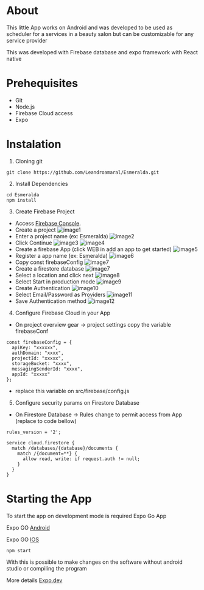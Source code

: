 # About
This little App works on Android and was developed to be used as scheduler for a services in a beauty salon but can be customizable for any service provider

This was developed with Firebase database and expo framework with React native
 
# Prehequisites 
- Git
- Node.js
- Firebase Cloud access
- Expo

# Instalation

1. Cloning git 
``` 
git clone https://github.com/Leandroamaral/Esmeralda.git
```

2. Install Dependencies
```
cd Esmeralda
npm install
```

3. Create Firebase Project

- Access  [Firebase Console](https://console.firebase.google.com/).
- Create a project
![image1](https://github.com/Leandroamaral/Esmeralda/blob/78a9d5ee6befc49339daf164c21f147f47d6c82b/assets/readme/01.png?raw=true)
- Enter a project name (ex: Esmeralda)
![image2](https://github.com/Leandroamaral/Esmeralda/blob/78a9d5ee6befc49339daf164c21f147f47d6c82b/assets/readme/03.png?raw=true)
- Click Continue
![image3](https://github.com/Leandroamaral/Esmeralda/blob/78a9d5ee6befc49339daf164c21f147f47d6c82b/assets/readme/04.png?raw=true)
![image4](https://github.com/Leandroamaral/Esmeralda/blob/78a9d5ee6befc49339daf164c21f147f47d6c82b/assets/readme/06.png?raw=true)
- Create a firebase App (click WEB in add an app to get started)
![image5](https://github.com/Leandroamaral/Esmeralda/blob/78a9d5ee6befc49339daf164c21f147f47d6c82b/assets/readme/07.png?raw=true)
- Register a app name (ex: Esmeralda)
![image6](https://github.com/Leandroamaral/Esmeralda/blob/78a9d5ee6befc49339daf164c21f147f47d6c82b/assets/readme/08.png?raw=true)
- Copy const firebaseConfig
![image7](https://github.com/Leandroamaral/Esmeralda/blob/78a9d5ee6befc49339daf164c21f147f47d6c82b/assets/readme/09.png?raw=true)
- Create a firestore database
![image7](https://github.com/Leandroamaral/Esmeralda/blob/78a9d5ee6befc49339daf164c21f147f47d6c82b/assets/readme/10.png?raw=true)
- Select a location and click next
![image8](https://github.com/Leandroamaral/Esmeralda/blob/78a9d5ee6befc49339daf164c21f147f47d6c82b/assets/readme/11.png?raw=true)
- Select Start in production mode
![image9](https://github.com/Leandroamaral/Esmeralda/blob/78a9d5ee6befc49339daf164c21f147f47d6c82b/assets/readme/12.png?raw=true)
- Create Authentication
![image10](https://github.com/Leandroamaral/Esmeralda/blob/78a9d5ee6befc49339daf164c21f147f47d6c82b/assets/readme/13.png?raw=true)
- Select Email/Password as Providers
![image11](https://github.com/Leandroamaral/Esmeralda/blob/78a9d5ee6befc49339daf164c21f147f47d6c82b/assets/readme/14.png?raw=true)
- Save Authentication method
![image12](https://github.com/Leandroamaral/Esmeralda/blob/78a9d5ee6befc49339daf164c21f147f47d6c82b/assets/readme/15.png?raw=true)

4. Configure Firebase Cloud in your App
- On project overview gear -> project settings copy the variable firebaseConf
```
const firebaseConfig = {
  apiKey: "xxxxxx",
  authDomain: "xxxx",
  projectId: "xxxxx",
  storageBucket: "xxxx",
  messagingSenderId: "xxxx",
  appId: "xxxxx"
};
```
- replace this variable on src/firebase/config.js

5. Configure security params on Firestore Database
- On Firestore Database -> Rules change to permit access from App (replace to code bellow)
```
rules_version = '2';

service cloud.firestore {
  match /databases/{database}/documents {
    match /{document=**} {
      allow read, write: if request.auth != null;
    }
  }
}
```

# Starting the App
To start the app on development mode is required Expo Go App

Expo GO [Android](https://play.google.com/store/apps/details?id=host.exp.exponent&hl=en_US&gl=US&pli=1)

Expo GO [IOS](https://apps.apple.com/us/app/expo-go/id982107779)

```
npm start
```

With this is possible to make changes on the software without android studio or compiling the program

More details [Expo.dev](https://expo.dev/)
